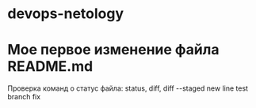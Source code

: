 # devops-netology

# Мое первое изменение файла README.md

Проверка команд о статус файла: status, diff, diff --staged
new line test branch fix
